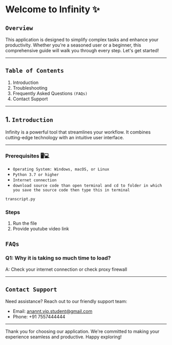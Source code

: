 # Welcome to Infinity ✨

## `Overview`
This application is designed to simplify complex tasks and enhance your productivity. Whether you're a seasoned user or a beginner, this comprehensive guide will walk you through every step. Let's get started!

---

## `Table of Contents`
1. Introduction
2. Troubleshooting
3. Frequently Asked Questions `(FAQs)`
4. Contact Support

---

## 1. `Introduction`
Infinity is a powerful tool that streamlines your workflow. It combines cutting-edge technology with an intuitive user interface.

---

### Prerequisites 🖥️💻
- `Operating System: Windows, macOS, or Linux`
- `Python 3.7 or higher `
- `Internet connection`
- `download source code than open terminal and cd to folder in which you save the source code then type this in terminal`

```python
transcript.py
```

### Steps
1. Run the file
2. Provide youtube video link

##  `FAQs`
### Q1: Why it is taking so much time to load?
A: Check your internet connection or check proxy firewall

---

## `Contact Support`
Need assistance? Reach out to our friendly support team:

- Email: anannt.vip.student@gmail.com
- Phone: +91 7557444444

---

Thank you for choosing our application. We're committed to making your experience seamless and productive. Happy exploring!
